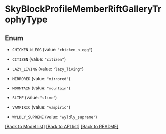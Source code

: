 # SkyBlockProfileMemberRiftGalleryTrophyType

## Enum


* `CHICKEN_N_EGG` (value: `"chicken_n_egg"`)

* `CITIZEN` (value: `"citizen"`)

* `LAZY_LIVING` (value: `"lazy_living"`)

* `MIRRORED` (value: `"mirrored"`)

* `MOUNTAIN` (value: `"mountain"`)

* `SLIME` (value: `"slime"`)

* `VAMPIRIC` (value: `"vampiric"`)

* `WYLDLY_SUPREME` (value: `"wyldly_supreme"`)


[[Back to Model list]](../README.md#documentation-for-models) [[Back to API list]](../README.md#documentation-for-api-endpoints) [[Back to README]](../README.md)


